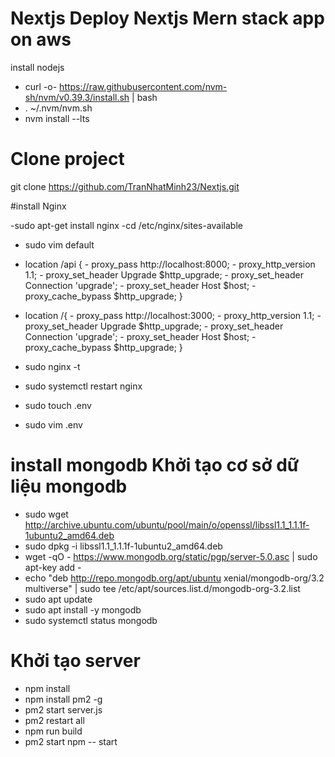 # Nextjs Deploy Nextjs Mern stack app on aws

install nodejs
- curl -o- https://raw.githubusercontent.com/nvm-sh/nvm/v0.39.3/install.sh | bash
- . ~/.nvm/nvm.sh
- nvm install --lts
# Clone project

git clone https://github.com/TranNhatMinh23/Nextjs.git

#install Nginx

-sudo apt-get install nginx
-cd /etc/nginx/sites-available
- sudo vim default

- location /api {
        - proxy_pass http://localhost:8000;
        - proxy_http_version 1.1;
        - proxy_set_header Upgrade $http_upgrade;
        - proxy_set_header Connection 'upgrade';
        - proxy_set_header Host $host;
        - proxy_cache_bypass $http_upgrade;
    }

- location /{
        - proxy_pass http://localhost:3000;
        - proxy_http_version 1.1;
        - proxy_set_header Upgrade $http_upgrade;
        - proxy_set_header Connection 'upgrade';
        - proxy_set_header Host $host;
        - proxy_cache_bypass $http_upgrade;
    }

- sudo nginx -t
- sudo systemctl restart nginx
- sudo touch .env
- sudo vim .env

# install mongodb Khởi tạo cơ sở dữ liệu mongodb 

- sudo wget http://archive.ubuntu.com/ubuntu/pool/main/o/openssl/libssl1.1_1.1.1f-1ubuntu2_amd64.deb
- sudo dpkg -i libssl1.1_1.1.1f-1ubuntu2_amd64.deb
- wget -qO - https://www.mongodb.org/static/pgp/server-5.0.asc | sudo apt-key add -
- echo "deb http://repo.mongodb.org/apt/ubuntu xenial/mongodb-org/3.2 multiverse" | sudo tee /etc/apt/sources.list.d/mongodb-org-3.2.list
- sudo apt update
- sudo apt install -y mongodb
- sudo systemctl status mongodb
# Khởi tạo server
- npm install
- npm install pm2 -g
- pm2 start server.js
- pm2 restart all
- npm run build
- pm2 start npm -- start
